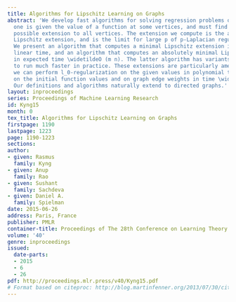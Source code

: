 ```yaml
---
title: Algorithms for Lipschitz Learning on Graphs
abstract: 'We develop fast algorithms for solving regression problems on graphs where
  one is given the value of a function at some vertices, and must find its smoothest
  possible extension to all vertices. The extension we compute is the absolutely minimal
  Lipschitz extension, and is the limit for large p of p-Laplacian regularization.
  We present an algorithm that computes a minimal Lipschitz extension in expected
  linear time, and an algorithm that computes an absolutely minimal Lipschitz extension
  in expected time \widetildeO (m n). The latter algorithm has variants that seem
  to run much faster in practice. These extensions are particularly amenable to regularization:
  we can perform l_0-regularization on the given values in polynomial time and l_1-regularization
  on the initial function values and on graph edge weights in time \widetildeO (m^3/2).
  Our definitions and algorithms naturally extend to directed graphs.'
layout: inproceedings
series: Proceedings of Machine Learning Research
id: Kyng15
month: 0
tex_title: Algorithms for Lipschitz Learning on Graphs
firstpage: 1190
lastpage: 1223
page: 1190-1223
sections: 
author:
- given: Rasmus
  family: Kyng
- given: Anup
  family: Rao
- given: Sushant
  family: Sachdeva
- given: Daniel A.
  family: Spielman
date: 2015-06-26
address: Paris, France
publisher: PMLR
container-title: Proceedings of The 28th Conference on Learning Theory
volume: '40'
genre: inproceedings
issued:
  date-parts:
  - 2015
  - 6
  - 26
pdf: http://proceedings.mlr.press/v40/Kyng15.pdf
# Format based on citeproc: http://blog.martinfenner.org/2013/07/30/citeproc-yaml-for-bibliographies/
---
```

